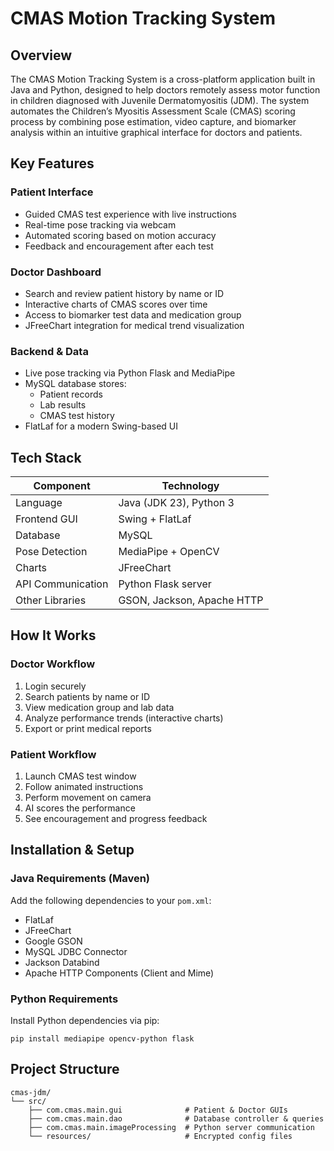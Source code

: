 # CMAS Motion Tracking System

## Overview
The CMAS Motion Tracking System is a cross-platform application built in Java and Python, designed to help doctors remotely assess motor function in children diagnosed with Juvenile Dermatomyositis (JDM). The system automates the Children’s Myositis Assessment Scale (CMAS) scoring process by combining pose estimation, video capture, and biomarker analysis within an intuitive graphical interface for doctors and patients.

## Key Features

### Patient Interface
- Guided CMAS test experience with live instructions
- Real-time pose tracking via webcam
- Automated scoring based on motion accuracy
- Feedback and encouragement after each test

### Doctor Dashboard
- Search and review patient history by name or ID
- Interactive charts of CMAS scores over time
- Access to biomarker test data and medication group
- JFreeChart integration for medical trend visualization

### Backend & Data
- Live pose tracking via Python Flask and MediaPipe
- MySQL database stores:
   - Patient records
   - Lab results
   - CMAS test history
- FlatLaf for a modern Swing-based UI

## Tech Stack

| Component             | Technology                 |
|----------------------|----------------------------|
| Language              | Java (JDK 23), Python 3    |
| Frontend GUI          | Swing + FlatLaf            |
| Database              | MySQL                      |
| Pose Detection        | MediaPipe + OpenCV         |
| Charts                | JFreeChart                 |
| API Communication     | Python Flask server        |
| Other Libraries       | GSON, Jackson, Apache HTTP |

## How It Works

### Doctor Workflow
1. Login securely
2. Search patients by name or ID
3. View medication group and lab data
4. Analyze performance trends (interactive charts)
5. Export or print medical reports

### Patient Workflow
1. Launch CMAS test window
2. Follow animated instructions
3. Perform movement on camera
4. AI scores the performance
5. See encouragement and progress feedback

## Installation & Setup

### Java Requirements (Maven)
Add the following dependencies to your `pom.xml`:

- FlatLaf
- JFreeChart
- Google GSON
- MySQL JDBC Connector
- Jackson Databind
- Apache HTTP Components (Client and Mime)

### Python Requirements

Install Python dependencies via pip:

```
pip install mediapipe opencv-python flask
```

## Project Structure


```
cmas-jdm/
└── src/
    ├── com.cmas.main.gui              # Patient & Doctor GUIs
    ├── com.cmas.main.dao              # Database controller & queries
    ├── com.cmas.main.imageProcessing  # Python server communication
    └── resources/                     # Encrypted config files
```

